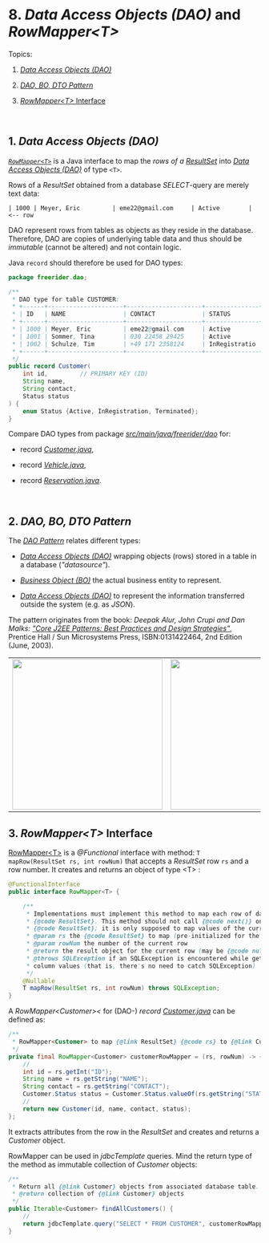 # 8. *Data Access Objects (DAO)* and *RowMapper&lt;T&gt;*

Topics:

1. [*Data Access Objects (DAO)*](#1-data-access-objects-dao)

1. [*DAO, BO, DTO Pattern*](#2-dao-bo-dto-pattern)

1. [*RowMapper&lt;T&gt;* Interface](#3-rowmappert-interface)



&nbsp;

## 1. *Data Access Objects (DAO)*


[*`RowMapper<T>`*](https://www.geeksforgeeks.org/java/spring-rowmapper-interface-with-example/)
is a Java interface to map the *rows of a*
[*ResultSet*](https://docs.oracle.com/javase/8/docs/api/java/sql/ResultSet.html)
into
[*Data Access Objects (DAO)*](https://www.oracle.com/java/technologies/dataaccessobject.html)
of type `<T>`.

Rows of a *ResultSet* obtained from a database *SELECT*-query are merely text data:

```
| 1000 | Meyer, Eric         | eme22@gmail.com     | Active        |    <-- row
```

DAO represent rows from tables as objects as they reside in the database.
Therefore, DAO are copies of underlying table data and thus should be
*immutable* (cannot be altered) and not contain logic.

Java `record` should therefore be used for DAO types:

```java
package freerider.dao;

/**
 * DAO type for table CUSTOMER:
 * +------+---------------------+---------------------+---------------+
 * | ID   | NAME                | CONTACT             | STATUS        |
 * +------+---------------------+---------------------+---------------+
 * | 1000 | Meyer, Eric         | eme22@gmail.com     | Active        |
 * | 1001 | Sommer, Tina        | 030 22458 29425     | Active        |
 * | 1002 | Schulze, Tim        | +49 171 2358124     | InRegistratio |
 * +------+---------------------+---------------------+---------------+
 */
public record Customer(
    int id,         // PRIMARY KEY (ID)
    String name,
    String contact,
    Status status
) {
    enum Status {Active, InRegistration, Terminated};
}
```

Compare DAO types from package
[*src/main/java/freerider/dao*](src/main/java/freerider/dao) for:

- record [*Customer.java*](src/main/java/freerider/dao/Customer.java),

- record [*Vehicle.java*](src/main/java/freerider/dao/Vehicle.java),

- record [*Reservation.java*](src/main/java/freerider/dao/Reservation.java).



&nbsp;

## 2. *DAO, BO, DTO Pattern*

The
[*DAO Pattern*](https://www.oracle.com/java/technologies/dataaccessobject.html)
relates different types:

- [*Data Access Objects (DAO)*](https://www.oracle.com/java/technologies/dataaccessobject.html)
    wrapping objects (rows) stored in a table in a database (*"datasource"*).

- [*Business Object (BO)*](https://stackoverflow.com/questions/2362380/what-defines-a-business-object)
    the actual business entity to represent.

- [*Data Access Objects (DAO)*](https://www.naukri.com/code360/library/data-transfer-objects-dto-in-spring-boot)
    to represent the information transferred outside the system (e.g. as *JSON*).

The pattern originates from the book: *Deepak Alur, John Crupi and Dan Malks:*
[*"Core J2EE Patterns: Best Practices and Design Strategies"*](http://www.corej2eepatterns.com/Patterns2ndEd/BusinessObject.htm),
Prentice Hall / Sun Microsystems Press, ISBN:0131422464, 2nd Edition (June, 2003).

<table>
<td valign="top">
<img src="https://www.oracle.com/ocom/groups/public/@otn/documents/digitalasset/146804.jpg" width="300"/>
</td>
<td valign="top">
<img src="https://www.oracle.com/ocom/groups/public/@otn/documents/digitalasset/145996.jpg" width="300"/>
</td>
</table>



<!-- &nbsp; -->

## 3. *RowMapper&lt;T&gt;* Interface

[RowMapper&lt;T&gt;](https://www.tutorialspoint.com/springjdbc/springjdbc_rowmapper.htm)
is a *@Functional* interface with method: `T mapRow(ResultSet rs, int rowNum)` that
accepts a *ResultSet* row `rs` and a row number. It creates and returns an object of
type &lt;T&gt; :

```java
@FunctionalInterface
public interface RowMapper<T> {

    /**
     * Implementations must implement this method to map each row of data in the
     * {@code ResultSet}. This method should not call {@code next()} on the
     * {@code ResultSet}; it is only supposed to map values of the current row.
     * @param rs the {@code ResultSet} to map (pre-initialized for the current row)
     * @param rowNum the number of the current row
     * @return the result object for the current row (may be {@code null})
     * @throws SQLException if an SQLException is encountered while getting
     * column values (that is, there's no need to catch SQLException)
     */
    @Nullable
    T mapRow(ResultSet rs, int rowNum) throws SQLException;
}
```

A *RowMapper&lt;Customer&gt;&lt;* for (DAO-) *record*
[*Customer.java*](src/main/java/freerider/dao/Customer.java)
can be defined as:

```java
/**
 * RowMapper<Customer> to map {@link ResultSet} {@code rs} to {@link Customer} dao.
 */
private final RowMapper<Customer> customerRowMapper = (rs, rowNum) -> {
    // 
    int id = rs.getInt("ID");
    String name = rs.getString("NAME");
    String contact = rs.getString("CONTACT");
    Customer.Status status = Customer.Status.valueOf(rs.getString("STATUS"));
    // 
    return new Customer(id, name, contact, status);
};
```

It extracts attributes from the row in the *ResultSet* and creates and returns
a *Customer* object.

RowMapper can be used in *jdbcTemplate* queries. Mind the return type of the
method as immutable collection of *Customer* objects:

```java
/**
 * Return all {@link Customer} objects from associated database table.
 * @return collection of {@link Customer} objects
 */
public Iterable<Customer> findAllCustomers() {
    // 
    return jdbcTemplate.query("SELECT * FROM CUSTOMER", customerRowMapper);
}
```

